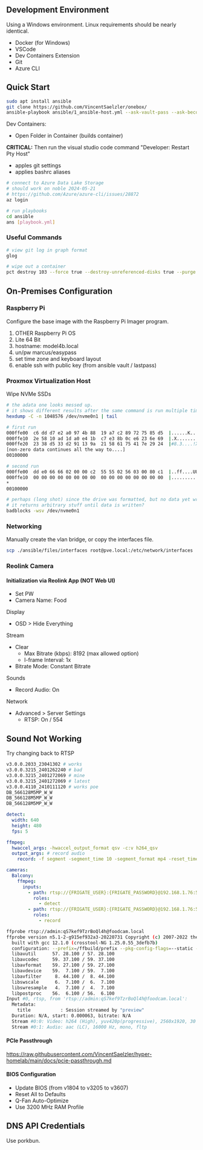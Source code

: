 ## Development Environment

Using a Windows environment. Linux requirements should be nearly identical.
* Docker (for Windows)
* VSCode
* Dev Containers Extension
* Git
* Azure CLI

## Quick Start

```sh
sudo apt install ansible
git clone https://github.com/VincentSaelzler/onebox/
ansible-playbook ansible/1_ansible-host.yml --ask-vault-pass --ask-become-pass
```

Dev Containers:

* Open Folder in Container (builds container)

**CRITICAL:** Then run the visual studio code command "Developer: Restart Pty Host"

* apples git settings
* applies bashrc aliases

```sh
# connect to Azure Data Lake Storage
# should work on noble 2024-05-21
# https://github.com/Azure/azure-cli/issues/28872
az login

# run playbooks
cd ansible
ans [playbook.yml]
```

### Useful Commands

```sh
# view git log in graph format
glog

# wipe out a container
pct destroy 103 --force true --destroy-unreferenced-disks true --purge true
```

## On-Premises Configuration

### Raspberry Pi

Configure the base image with the Raspberry Pi Imager program.

1. OTHER Raspberry Pi OS
1. Lite 64 Bit
1. hostname: model4b.local
1. un/pw marcus/easypass
1. set time zone and keyboard layout
1. enable ssh with public key (from ansible vault / lastpass)

### Proxmox Virtualization Host

Wipe NVMe SSDs

```sh
# the adata one looks messed up.
# it shows different results after the same command is run multiple times
hexdump -C -n 1048576 /dev/nvme0n1 | tail

# first run
000ffe00  c6 dd d7 e2 a0 97 4b 88  19 a7 c2 89 72 75 85 d5  |......K.....ru..|
000ffe10  2e 58 10 ad 1d a0 e4 1b  c7 e3 8b 0c e6 23 6e 69  |.X...........#ni|
000ffe20  23 38 d5 33 d2 91 13 9a  21 58 61 75 41 7e 29 24  |#8.3....!XauA~)$|
[non-zero data continues all the way to....]
00100000

# second run
000ffe00  dd e0 66 66 02 00 00 c2  55 55 02 56 03 00 80 c1  |..ff....UU.V....|
000ffe10  00 00 00 00 00 00 00 00  00 00 00 00 00 00 00 00  |................|
*
00100000

# perhaps (long shot) since the drive was formatted, but no data yet written,
# it returns arbitrary stuff until data is written?
badblocks -wsv /dev/nvme0n1
```

### Networking

Manually create the vlan bridge, or copy the interfaces file.

```sh
scp ./ansible/files/interfaces root@pve.local:/etc/network/interfaces
```

### Reolink Camera

#### Initialization via Reolink App (NOT Web UI)

* Set PW
* Camera Name: Food

Display

* OSD > Hide Everything

Stream

* Clear
  + Max Bitrate (kbps): 8192 (max allowed option)
  + I-frame Interval: 1x
* Bitrate Mode: Constant Bitrate

Sounds

* Record Audio: On

Network

* Advanced > Server Settings
  + RTSP: On / 554

## Sound Not Working

Try changing back to RTSP

```sh
v3.0.0.2033_23041302 # works
v3.0.0.3215_2401262240 # bad
v3.0.0.3215_2401272069 # mine
v3.0.0.3215_2401272069 # latest
v3.0.0.4110_2410111120 # works poe
DB_566128M5MP_W_W
DB_566128M5MP_W_W
DB_566128M5MP_W_W

```




```yml
detect:
  width: 640
  height: 480
  fps: 5

ffmpeg:
  hwaccel_args: -hwaccel_output_format qsv -c:v h264_qsv
  output_args: # record audio
    record: -f segment -segment_time 10 -segment_format mp4 -reset_timestamps 1 -strftime 1 -c copy # -an

cameras:
  Balcony:
    ffmpeg:
      inputs:
        - path: rtsp://{FRIGATE_USER}:{FRIGATE_PASSWORD}@192.168.1.76:554//h264Preview_01_sub
          roles:
            - detect
        - path: rtsp://{FRIGATE_USER}:{FRIGATE_PASSWORD}@192.168.1.76:554
          roles:
            - record
```

```sh
ffprobe rtsp://admin:qS7kef9TzrBoQl4h@foodcam.local
ffprobe version n5.1-2-g915ef932a3-20220731 Copyright (c) 2007-2022 the FFmpeg developers
  built with gcc 12.1.0 (crosstool-NG 1.25.0.55_3defb7b)
  configuration: --prefix=/ffbuild/prefix --pkg-config-flags=--static --pkg-config=pkg-config --cross-prefix=x86_64-ffbuild-linux-gnu- --arch=x86_64 --target-os=linux --enable-gpl --enable-version3 --disable-debug --enable-iconv --enable-libxml2 --enable-zlib --enable-libfreetype --enable-libfribidi --enable-gmp --enable-lzma --enable-fontconfig --enable-libvorbis --enable-opencl --enable-libpulse --enable-libvmaf --enable-libxcb --enable-xlib --enable-amf --enable-libaom --enable-libaribb24 --enable-avisynth --enable-libdav1d --enable-libdavs2 --disable-libfdk-aac --enable-ffnvcodec --enable-cuda-llvm --enable-frei0r --enable-libgme --enable-libass --enable-libbluray --enable-libjxl --enable-libmp3lame --enable-libopus --enable-mbedtls --enable-librist --enable-libtheora --enable-libvpx --enable-libwebp --enable-lv2 --enable-libmfx --enable-libopencore-amrnb --enable-libopencore-amrwb --enable-libopenh264 --enable-libopenjpeg --enable-libopenmpt --enable-librav1e --enable-librubberband --disable-schannel --enable-sdl2 --enable-libsoxr --enable-libsrt --enable-libsvtav1 --enable-libtwolame --enable-libuavs3d --enable-libdrm --enable-vaapi --enable-libvidstab --enable-vulkan --enable-libshaderc --enable-libplacebo --enable-libx264 --enable-libx265 --enable-libxavs2 --enable-libxvid --enable-libzimg --enable-libzvbi --extra-cflags=-DLIBTWOLAME_STATIC --extra-cxxflags= --extra-ldflags=-pthread --extra-ldexeflags=-pie --extra-libs='-ldl -lgomp' --extra-version=20220731
  libavutil      57. 28.100 / 57. 28.100
  libavcodec     59. 37.100 / 59. 37.100
  libavformat    59. 27.100 / 59. 27.100
  libavdevice    59.  7.100 / 59.  7.100
  libavfilter     8. 44.100 /  8. 44.100
  libswscale      6.  7.100 /  6.  7.100
  libswresample   4.  7.100 /  4.  7.100
  libpostproc    56.  6.100 / 56.  6.100
Input #0, rtsp, from 'rtsp://admin:qS7kef9TzrBoQl4h@foodcam.local':
  Metadata:
    title           : Session streamed by "preview"
  Duration: N/A, start: 0.000063, bitrate: N/A
  Stream #0:0: Video: h264 (High), yuv420p(progressive), 2560x1920, 30 fps, 30 tbr, 90k tbn
  Stream #0:1: Audio: aac (LC), 16000 Hz, mono, fltp
```

#### PCIe Passthrough

https://raw.githubusercontent.com/VincentSaelzler/hyper-homelab/main/docs/pcie-passthrough.md

#### BIOS Configuration

* Update BIOS (from v1804 to v3205 to v3607)
* Reset All to Defaults
* Q-Fan Auto-Optimize
* Use 3200 MHz RAM Profile

## DNS API Credentials

Use porkbun.
